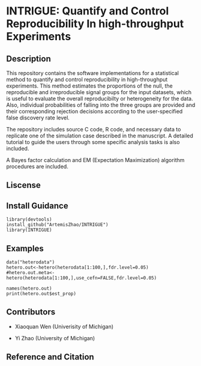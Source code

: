 # INTRIGUE: Quantify and Control Reproducibility In high-throughput Experiments

## Description

This repository contains the software implementations for a statistical method to quantify and control reproducibility in high-throughput experiments. This method estimates the proportions of the null, the reproducible and irreproducible signal groups for the input datasets, which is useful to evaluate the overall reproducibilty or heterogeneity for the data. Also, individual probabilities of falling into the three groups are provided and their corresponding rejection decisions according to the user-specified false discovery rate level.

The repository includes source C code, R code, and necessary data to replicate one of the simulation case described in the manuscript. A detailed tutorial to guide the users through some specific analysis tasks is also included.

A Bayes factor calculation and EM (Expectation Maximization) algorithm procedures are included.

## Liscense

## Install Guidance
```{r}
library(devtools)
install_github("ArtemisZhao/INTRIGUE")
library(INTRIGUE)
```

## Examples
```{r}
data("heterodata")
hetero.out<-hetero(heterodata[1:100,],fdr.level=0.05)
#hetero.out.meta<-hetero(heterodata[1:100,],use_cefn=FALSE,fdr.level=0.05)

names(hetero.out)
print(hetero.out$est_prop)
```
## Contributors
- Xiaoquan Wen (Univerisity of Michigan)

- Yi Zhao (University of Michigan)

## Reference and Citation

